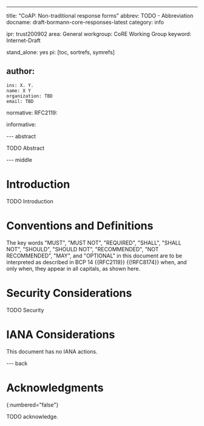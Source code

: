 ---
title: "CoAP: Non-traditional response forms"
abbrev: TODO - Abbreviation
docname: draft-bormann-core-responses-latest
category: info

ipr: trust200902
area: General
workgroup: CoRE Working Group
keyword: Internet-Draft

stand_alone: yes
pi: [toc, sortrefs, symrefs]

author:
 -
    ins: X. Y.
    name: X Y
    organization: TBD
    email: TBD

normative:
  RFC2119:

informative:



--- abstract

TODO Abstract

--- middle

# Introduction

TODO Introduction


# Conventions and Definitions

The key words "MUST", "MUST NOT", "REQUIRED", "SHALL", "SHALL NOT", "SHOULD",
"SHOULD NOT", "RECOMMENDED", "NOT RECOMMENDED", "MAY", and "OPTIONAL" in this
document are to be interpreted as described in BCP 14 {{RFC2119}} {{!RFC8174}}
when, and only when, they appear in all capitals, as shown here.


# Security Considerations

TODO Security


# IANA Considerations

This document has no IANA actions.



--- back

# Acknowledgments
{:numbered="false"}

TODO acknowledge. 
